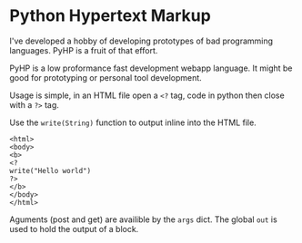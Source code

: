Python Hypertext Markup
=======================

I've developed a hobby of developing prototypes of bad programming languages. PyHP is a fruit of that effort.

PyHP is a low proformance fast development webapp  language. It might be good for prototyping or personal tool development.

Usage is simple, in an HTML file open a `<?` tag, code in python then close with a `?>` tag.

Use the `write(String)` function to output inline into the HTML file.

	<html>
	<body>
	<b>
	<?
	write("Hello world")
	?>
	</b>
	</body>
	</html>

Aguments (post and get) are availible by the `args` dict.
The global `out` is used to hold the output of a block.